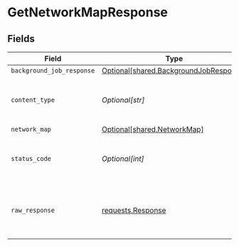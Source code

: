 # GetNetworkMapResponse


## Fields

| Field                                                                                      | Type                                                                                       | Required                                                                                   | Description                                                                                |
| ------------------------------------------------------------------------------------------ | ------------------------------------------------------------------------------------------ | ------------------------------------------------------------------------------------------ | ------------------------------------------------------------------------------------------ |
| `background_job_response`                                                                  | [Optional[shared.BackgroundJobResponse]](undefined/models/shared/backgroundjobresponse.md) | :heavy_minus_sign:                                                                         | Accepted                                                                                   |
| `content_type`                                                                             | *Optional[str]*                                                                            | :heavy_check_mark:                                                                         | HTTP response content type for this operation                                              |
| `network_map`                                                                              | [Optional[shared.NetworkMap]](undefined/models/shared/networkmap.md)                       | :heavy_minus_sign:                                                                         | Success                                                                                    |
| `status_code`                                                                              | *Optional[int]*                                                                            | :heavy_check_mark:                                                                         | HTTP response status code for this operation                                               |
| `raw_response`                                                                             | [requests.Response](https://requests.readthedocs.io/en/latest/api/#requests.Response)      | :heavy_minus_sign:                                                                         | Raw HTTP response; suitable for custom response parsing                                    |